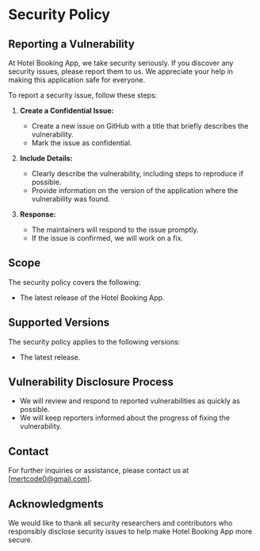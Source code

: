# Security Policy

## Reporting a Vulnerability

At Hotel Booking App, we take security seriously. If you discover any security issues, please report them to us. We appreciate your help in making this application safe for everyone.

To report a security issue, follow these steps:

1. **Create a Confidential Issue:**
   - Create a new issue on GitHub with a title that briefly describes the vulnerability.
   - Mark the issue as confidential.

2. **Include Details:**
   - Clearly describe the vulnerability, including steps to reproduce if possible.
   - Provide information on the version of the application where the vulnerability was found.

3. **Response:**
   - The maintainers will respond to the issue promptly.
   - If the issue is confirmed, we will work on a fix.

## Scope

The security policy covers the following:

- The latest release of the Hotel Booking App.

## Supported Versions

The security policy applies to the following versions:

- The latest release.

## Vulnerability Disclosure Process

- We will review and respond to reported vulnerabilities as quickly as possible.
- We will keep reporters informed about the progress of fixing the vulnerability.

## Contact

For further inquiries or assistance, please contact us at [mertcode0@gmail.com].

## Acknowledgments

We would like to thank all security researchers and contributors who responsibly disclose security issues to help make Hotel Booking App more secure.

